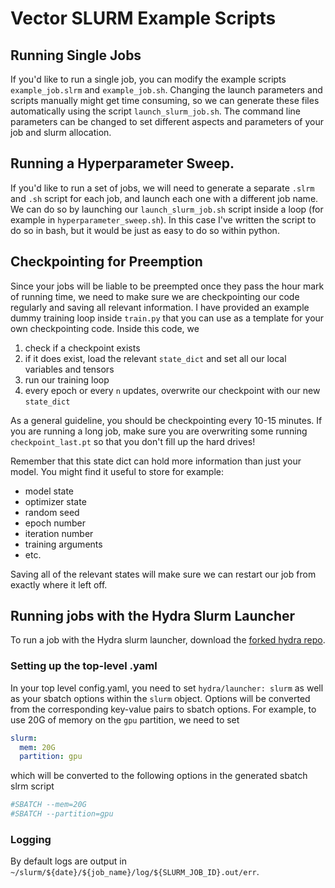 # Vector SLURM Example Scripts

## Running Single Jobs
If you'd like to run a single job, you can modify the example scripts `example_job.slrm` and `example_job.sh`. Changing the launch parameters and scripts manually might get time consuming, so we can generate these files automatically using the script `launch_slurm_job.sh`. The command line parameters can be changed to set different aspects and parameters of your job and slurm allocation.

## Running a Hyperparameter Sweep.
If you'd like to run a set of jobs, we will need to generate a separate `.slrm` and `.sh` script for each job, and launch each one with a different job name. We can do so by launching our `launch_slurm_job.sh` script inside a loop (for example in `hyperparameter_sweep.sh`). In this case I've written the script to do so in bash, but it would be just as easy to do so within python.

## Checkpointing for Preemption
Since your jobs will be liable to be preempted once they pass the hour mark of running time, we need to make sure we are checkpointing our code regularly and saving all relevant information. I have provided an example dummy training loop inside `train.py` that you can use as a template for your own checkpointing code. Inside this code, we
1. check if a checkpoint exists
2. if it does exist, load the relevant `state_dict` and set all our local variables and tensors
3. run our training loop
4. every epoch or every `n` updates, overwrite our checkpoint with our new `state_dict`

As a general guideline, you should be checkpointing every 10-15 minutes. If you are running a long job, make sure you are overwriting some running `checkpoint_last.pt` so that you don't fill up the hard drives! 

Remember that this state dict can hold more information than just your model. You might find it useful to store for example:
* model state
* optimizer state
* random seed
* epoch number
* iteration number
* training arguments
* etc.

Saving all of the relevant states will make sure we can restart our job from exactly where it left off.


## Running jobs with the Hydra Slurm Launcher
To run a job with the Hydra slurm launcher, download the [forked hydra repo](https://github.com/nng555/hydra). 

### Setting up the top-level .yaml
In your top level config.yaml, you need to set `hydra/launcher: slurm` as well as your sbatch options within the `slurm` object. Options will be converted from the corresponding key-value pairs to sbatch options. For example, to use 20G of memory on the `gpu` partition, we need to set

```yaml
slurm:
  mem: 20G
  partition: gpu
```

which will be converted to the following options in the generated sbatch slrm script

```bash
#SBATCH --mem=20G
#SBATCH --partition=gpu
```

### Logging
By default logs are output in `~/slurm/${date}/${job_name}/log/${SLURM_JOB_ID}.out/err`. 
